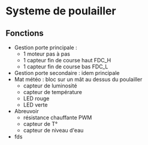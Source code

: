 


# Systeme de poulailler



## Fonctions

* Gestion porte principale :
  * 1 moteur pas à pas
  * 1 capteur fin de course haut FDC_H
  * 1 capteur fin de course bas FDC_L
* Gestion porte secondaire : idem principale
* Mat météo : bloc sur un mât au dessus du poulailler
  * capteur de luminosité
  * capteur de température
  * LED rouge
  * LED verte
* Abreuvoir
  * résistance chauffante PWM
  * capteur de T°
  * capteur de niveau d'eau
* fds








